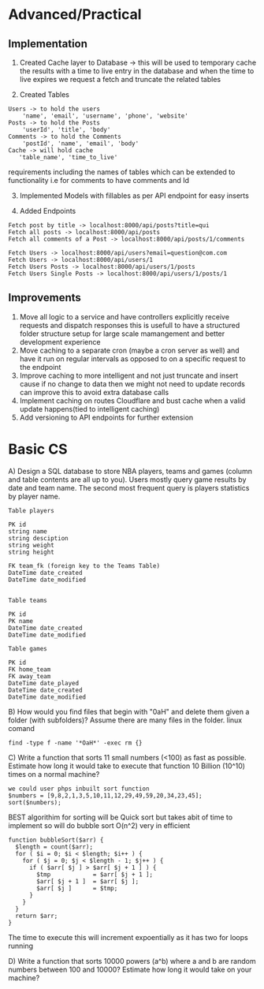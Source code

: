 # Advanced/Practical

## Implementation
1) Created Cache layer to Database -> this will be used to temporary cache the results with a time to live entry in the database and when the time to live expires we request a fetch and truncate the related tables

2) Created Tables
```
Users -> to hold the users
    'name', 'email', 'username', 'phone', 'website'
Posts -> to hold the Posts 
    'userId', 'title', 'body'
Comments -> to hold the Comments
    'postId', 'name', 'email', 'body'
Cache -> will hold cache 
   'table_name', 'time_to_live' 
```
requirements including the names of tables which can be extended to functionality i.e for comments to have comments and Id

3) Implemented Models with fillables as per API endpoint for easy inserts

4) Added Endpoints


```
Fetch post by title -> localhost:8000/api/posts?title=qui
Fetch all posts -> localhost:8000/api/posts
Fetch all comments of a Post -> localhost:8000/api/posts/1/comments
```

```
Fetch Users -> localhost:8000/api/users?email=question@com.com
Fetch Users -> localhost:8000/api/users/1
Fetch Users Posts -> localhost:8000/api/users/1/posts
Fetch Users Single Posts -> localhost:8000/api/users/1/posts/1
```

## Improvements
1) Move all logic to a service and have controllers explicitly receive requests and dispatch responses this is usefull to have a structured folder structure setup for large scale mamangement and better development experience
2) Move caching to a separate cron  (maybe a cron server as well) and have it run on regular intervals as opposed to on a specific request to the endpoint
3) Improve caching to more intelligent and not just truncate and insert cause if no change to data then we might not need to update records can improve this to avoid extra database calls
4) Implement caching on routes Cloudflare and bust cache when a valid update happens(tied to intelligent caching)
5) Add versioning to API endpoints for further extension


# Basic CS

A) Design a SQL database to store NBA players, teams and games (column and table contents are all up to you). Users mostly query game results by date and team name. The second most frequent query is players statistics by player name.
```
Table players

PK id 
string name
string desciption
string weight
string height

FK team_fk (foreign key to the Teams Table)
DateTime date_created
DateTime date_modified


Table teams

PK id
PK name
DateTime date_created
DateTime date_modified

Table games

PK id
FK home_team
FK away_team
DateTime date_played
DateTime date_created
DateTime date_modified

```


B) How would you find files that begin with "0aH" and delete them given a folder (with subfolders)? Assume there are many files in the folder.
linux comand
```
find -type f -name '*OaH*' -exec rm {}
```

C) Write a function that sorts 11 small numbers (<100) as fast as possible. Estimate how long it would take to execute that function 10 Billion (10^10) times on a normal machine?
```
we could user phps inbuilt sort function
$numbers = [9,8,2,1,3,5,10,11,12,29,49,59,20,34,23,45];
sort($numbers);
```
BEST algorithim for sorting will be Quick sort but takes abit of time to implement so will do bubble sort O(n^2) very in efficient
```
function bubbleSort($arr) {
  $length = count($arr);
  for ( $i = 0; $i < $length; $i++ ) {
    for ( $j = 0; $j < $length - 1; $j++ ) {
      if ( $arr[ $j ] > $arr[ $j + 1 ] ) {
        $tmp            = $arr[ $j + 1 ];
        $arr[ $j + 1 ]  = $arr[ $j ];
        $arr[ $j ]      = $tmp;
      } 
    } 
  } 
  return $arr;
}

```
The time to execute this will increment expoentially as it has two for loops running

D) Write a function that sorts 10000 powers (a^b) where a and b are random numbers between 100 and 10000? Estimate how long it would take on your machine?
